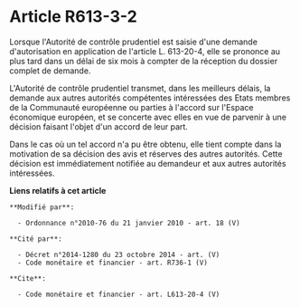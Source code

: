 # Article R613-3-2

Lorsque l'Autorité de contrôle prudentiel est saisie d'une demande d'autorisation en application de l'article L. 613-20-4,
elle se prononce au plus tard dans un délai de six mois à compter de la réception du dossier complet de demande. 

L'Autorité de contrôle prudentiel transmet, dans les meilleurs délais, la demande aux autres autorités compétentes
intéressées des Etats membres de la Communauté européenne ou parties à l'accord sur l'Espace économique européen, et se
concerte avec elles en vue de parvenir à une décision faisant l'objet d'un accord de leur part. 

Dans le cas où un tel accord n'a pu être obtenu, elle tient compte dans la motivation de sa décision des avis et réserves des
autres autorités. Cette décision est immédiatement notifiée au demandeur et aux autres autorités intéressées.

**Liens relatifs à cet article**

	**Modifié par**:

	  - Ordonnance n°2010-76 du 21 janvier 2010 - art. 18 (V)

	**Cité par**:

	  - Décret n°2014-1280 du 23 octobre 2014 - art. (V)
	  - Code monétaire et financier - art. R736-1 (V)

	**Cite**:

	  - Code monétaire et financier - art. L613-20-4 (V)
